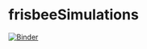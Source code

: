 # frisbeeSimulations
[![Binder](http://mybinder.org/badge.svg)](http://mybinder.org:/repo/dclunde/frisbeesimulations)
